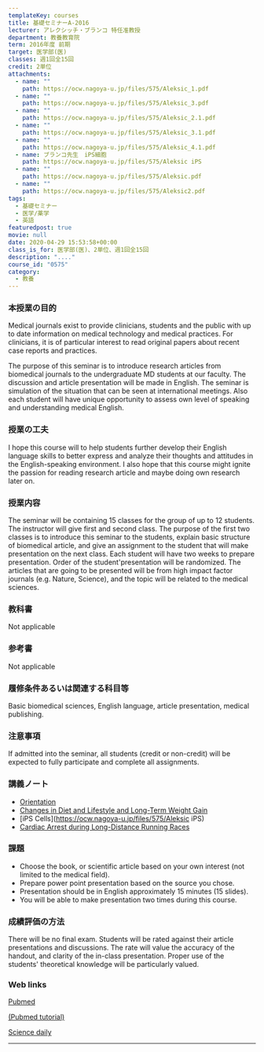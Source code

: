 ```yaml
---
templateKey: courses
title: 基礎セミナーA-2016
lecturer: アレクシッチ・ブランコ 特任准教授
department: 教養教育院
term: 2016年度 前期
target: 医学部(医)
classes: 週1回全15回
credit: 2単位
attachments:
  - name: ""
    path: https://ocw.nagoya-u.jp/files/575/Aleksic_1.pdf
  - name: ""
    path: https://ocw.nagoya-u.jp/files/575/Aleksic_3.pdf
  - name: ""
    path: https://ocw.nagoya-u.jp/files/575/Aleksic_2.1.pdf
  - name: ""
    path: https://ocw.nagoya-u.jp/files/575/Aleksic_3.1.pdf
  - name: ""
    path: https://ocw.nagoya-u.jp/files/575/Aleksic_4.1.pdf
  - name: ブランコ先生　iPS細胞
    path: https://ocw.nagoya-u.jp/files/575/Aleksic iPS
  - name: ""
    path: https://ocw.nagoya-u.jp/files/575/Aleksic.pdf
  - name: ""
    path: https://ocw.nagoya-u.jp/files/575/Aleksic2.pdf
tags:
  - 基礎セミナー
  - 医学/薬学
  - 英語
featuredpost: true
movie: null
date: 2020-04-29 15:53:58+00:00
class_is_for: 医学部(医)、2単位、週1回全15回
description: "...."
course_id: "0575"
category:
  - 教養
---
```


### 本授業の目的

Medical journals exist to provide clinicians, students and the public with up to date information on medical technology and medical practices. For clinicians, it is of particular interest to read original papers about recent case reports and practices.

The purpose of this seminar is to introduce research articles from biomedical journals to the undergraduate MD students at our faculty. The discussion and article presentation will be made in English. The seminar is simulation of the situation that can be seen at international meetings. Also each student will have unique opportunity to assess own level of speaking and understanding medical English.

### 授業の工夫

I hope this course will to help students further develop their English language skills to better express and analyze their thoughts and attitudes in the English-speaking environment. I also hope that this course might ignite the passion for reading research article and maybe doing own research later on.

### 授業内容

The seminar will be containing 15 classes for the group of up to 12 students. The instructor will give first and second class. The purpose of the first two classes is to introduce this seminar to the students, explain basic structure of biomedical article, and give an assignment to the student that will make presentation on the next class. Each student will have two weeks to prepare presentation. Order of the student'presentation will be randomized. The articles that are going to be presented will be from high impact factor journals (e.g. Nature, Science), and the topic will be related to the medical sciences.

### 教科書

Not applicable

### 参考書

Not applicable

### 履修条件あるいは関連する科目等

Basic biomedical sciences, English language, article presentation, medical publishing.

### 注意事項

If admitted into the seminar, all students (credit or non-credit) will be expected to fully participate and complete all assignments.

### 講義ノート

- [Orientation](https://ocw.nagoya-u.jp/files/575/Aleksic_1.pdf)
- [Changes in Diet and Lifestyle and Long-Term Weight Gain](https://ocw.nagoya-u.jp/files/575/Aleksic2.pdf)
- [iPS Cells](https://ocw.nagoya-u.jp/files/575/Aleksic iPS)
- [Cardiac Arrest during Long-Distance Running Races](https://ocw.nagoya-u.jp/files/575/Aleksic.pdf)

### 課題

- Choose the book, or scientific article based on your own interest (not limited to the medical field).
- Prepare power point presentation based on the source you chose.
- Presentation should be in English approximately 15 minutes (15 slides).
- You will be able to make presentation two times during this course.

### 成績評価の方法

There will be no final exam. Students will be rated against their article presentations and discussions. The rate will value the accuracy of the handout, and clarity of the in-class presentation. Proper use of the students' theoretical knowledge will be particularly valued.

### Web links

[Pubmed](http://www.ncbi.nlm.nih.gov/pubmed/)

[(Pubmed tutorial)](http://www.youtube.com/watch?v=V0NYKFSphKY&list=PLBD13A2628C7A9965/)

[Science daily](http://www.sciencedaily.com/news/health_medicine/)

---
